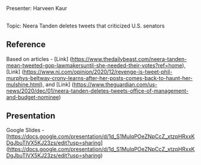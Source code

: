 ##
Presenter: Harveen Kaur
##
Topic: Neera Tanden deletes tweets that criticized U.S. senators
## Reference

Based on articles - [Link] (https://www.thedailybeast.com/neera-tanden-mean-tweeted-gop-lawmakersuntil-she-needed-their-votes?ref=home), [Link] (https://www.nj.com/opinion/2020/12/revenge-is-tweet-phil-murphys-beltway-crony-learns-after-her-posts-comes-back-to-haunt-her-mulshine.html), and [Link] (https://www.theguardian.com/us-news/2020/dec/01/neera-tanden-deletes-tweets-office-of-management-and-budget-nominee)

## Presentation

Google Slides - [https://docs.google.com/presentation/d/1d_S1MulqPOeZNpCcZ_xtzpHRxxKDgJbuTIVX5KJ23zs/edit?usp=sharing] (https://docs.google.com/presentation/d/1d_S1MulqPOeZNpCcZ_xtzpHRxxKDgJbuTIVX5KJ23zs/edit?usp=sharing)
